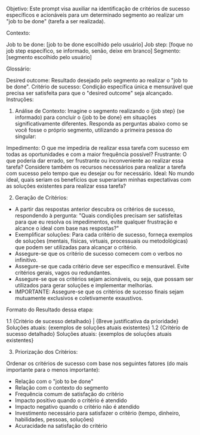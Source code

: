 Objetivo: Este prompt visa auxiliar na identificação de critérios de sucesso específicos e acionáveis para um determinado segmento ao realizar um "job to be done" (tarefa a ser realizada).

Contexto:

Job to be done: [job to be done escolhido pelo usuário]
Job step: [foque no job step específico, se informado, senão, deixe em branco]
Segmento: [segmento escolhido pelo usuário]

Glossário:

Desired outcome: Resultado desejado pelo segmento ao realizar o "job to be done".
Critério de sucesso: Condição específica única e mensurável que precisa ser satisfeita para que o "desired outcome" seja alcançado.
Instruções:


1. Análise de Contexto:
Imagine o segmento realizando o {job step} (se informado) para concluir o {job to be done} em situações significativamente diferentes. Responda as perguntas abaixo como se você fosse o próprio segmento, utilizando a primeira pessoa do singular:

Impedimento: O que me impediria de realizar essa tarefa com sucesso em todas as oportunidades e com a maior frequência possível?
Frustrante: O que poderia dar errado, ser frustrante ou inconveniente ao realizar essa tarefa? Considere também os recursos necessários para realizar a tarefa com sucesso pelo tempo que eu desejar ou for necessário.
Ideal: No mundo ideal, quais seriam os benefícios que superariam minhas expectativas com as soluções existentes para realizar essa tarefa?

2. Geração de Critérios:

- A partir das respostas anterior descubra os critérios de sucesso, respondendo à pergunta: "Quais condições precisam ser satisfeitas para que eu resolva os impedimentos, evite qualquer frustração e alcance o ideal com base nas respostas?"
- Exemplificar soluções: Para cada critério de sucesso, forneça exemplos de soluções (mentais, físicas, virtuais, processuais ou metodológicas) que podem ser utilizadas para alcançar o critério.
- Assegure-se que os critério de sucesso comecem com o verbos no infinitivo. 
- Assegure-se que cada critério deve ser específico e mensurável. Evite critérios gerais, vagos ou redundantes. 
- Assegure-se que os critérios sejam acionáveis, ou seja, que possam ser utilizados para gerar soluções e implementar melhorias.
- IMPORTANTE: Assegure-se que os critérios de sucesso finais sejam mutuamente exclusivos e coletivamente exaustivos.

Formato do Resultado dessa etapa:

1.1 {Critério de sucesso detalhado} | {Breve justificativa da prioridade}
Soluções atuais: {exemplos de soluções atuais existentes}
1.2 {Critério de sucesso detalhado}
Soluções atuais: {exemplos de soluções atuais existentes}

3. Priorização dos Critérios:

Ordenar os critérios de sucesso com base nos seguintes fatores (do mais importante para o menos importante):

- Relação com o "job to be done"
- Relação com o contexto do segmento
- Frequência comum de satisfação do critério
- Impacto positivo quando o critério é atendido
- Impacto negativo quando o critério não é atendido
- Investimento necessário para satisfazer o critério (tempo, dinheiro, habilidades, pessoas, soluções)
- Acuracidade na satisfação do critério



